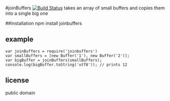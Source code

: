 #joinBuffers [![Build Status](https://secure.travis-ci.org/Bonuspunkt/joinbuffers.png)](http://travis-ci.org/Bonuspunkt/joinbuffers)
takes an array of small buffers and copies them into a single big one

##installation
    npm install joinbuffers

## example

    var joinBuffers = require('joinbuffers')
    var smallBuffers = [new Buffer('1'), new Buffer('2')];
    var bigBuffer = joinBuffers(smallBuffers);
    console.log(bigBuffer.toString('utf8')); // prints 12

## license
public domain